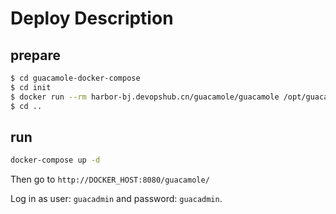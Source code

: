 # Deploy Description

## prepare

```bash
$ cd guacamole-docker-compose
$ cd init 
$ docker run --rm harbor-bj.devopshub.cn/guacamole/guacamole /opt/guacamole/bin/initdb.sh --postgres > initdb.sql
$ cd ..
```

## run

```bash
docker-compose up -d
```

Then go to `http://DOCKER_HOST:8080/guacamole/`

Log in as user: `guacadmin` and password: `guacadmin`.
